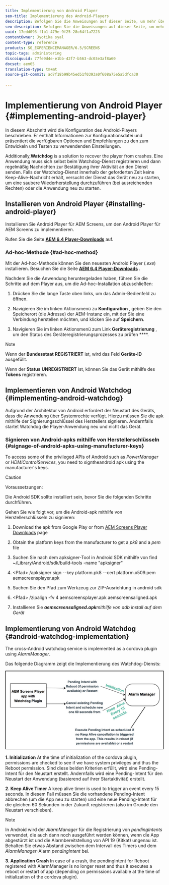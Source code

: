 ```yaml
---
title: Implementierung von Android Player
seo-title: Implementierung des Android-Players
description: Befolgen Sie die Anweisungen auf dieser Seite, um mehr über die Implementierung von Android Watchdog zu erfahren, einer Lösung zur Wiederherstellung des Players nach Abstürzen.
seo-description: Befolgen Sie die Anweisungen auf dieser Seite, um mehr über die Implementierung von Android Watchdog zu erfahren, einer Lösung zur Wiederherstellung des Players nach Abstürzen.
uuid: 17edd093-f1b1-479e-9f25-28c64f1a7223
contentOwner: Jyotika syal
content-type: reference
products: SG_EXPERIENCEMANAGER/6.5/SCREENS
topic-tags: administering
discoiquuid: 77fe9d4e-e1bb-42f7-b563-dc03e3af8a60
docset: aem65
translation-type: tm+mt
source-git-commit: ad7f18b99b45ed51f0393a0f608a75e5a5dfca30

---
```



# Implementierung von Android Player {#implementing-android-player}

In diesem Abschnitt wird die Konfiguration des Android-Players beschrieben. Er enthält Informationen zur Konfigurationsdatei und präsentiert die verfügbaren Optionen und Empfehlungen zu den zum Entwickeln und Testen zu verwendenden Einstellungen.

Additionally,**Watchdog** is a solution to recover the player from crashes. Eine Anwendung muss sich selbst beim Watchdog-Dienst registrieren und dann regelmäßig Nachrichten zur Bestätigung ihrer Aktivität an den Dienst senden. Falls der Watchdog-Dienst innerhalb der geforderten Zeit keine Keep-Alive-Nachricht erhält, versucht der Dienst das Gerät neu zu starten, um eine saubere Wiederherstellung durchzuführen (bei ausreichenden Rechten) oder die Anwendung neu zu starten.

## Installieren von Android Player {#installing-android-player}

Installieren Sie Android Player für AEM Screens, um den Android Player für AEM Screens zu implementieren.

Rufen Sie die Seite [**AEM 6.4 Player-Downloads**](https://download.macromedia.com/screens/) auf.

### Ad-hoc-Methode {#ad-hoc-method}

Mit der Ad-hoc-Methode können Sie den neuesten Android Player (*.exe*) installieren. Besuchen Sie die Seite [**AEM 6.4 Player-Downloads**](https://download.macromedia.com/screens/) .

Nachdem Sie die Anwendung heruntergeladen haben, führen Sie die Schritte auf dem Player aus, um die Ad-hoc-Installation abzuschließen:

1. Drücken Sie die lange Taste oben links, um das Admin-Bedienfeld zu öffnen.
1. Navigieren Sie im linken Aktionsmenü zu **Konfiguration** , geben Sie den Speicherort (die Adresse) der AEM-Instanz ein, mit der Sie eine Verbindung herstellen möchten, und klicken Sie auf **Speichern**.

1. Navigieren Sie im linken Aktionsmenü zum Link **Geräteregistrierung** , um den Status des Geräteregistrierungsprozesses zu prüfen ****.

>[!NOTE]
>
>Wenn der **Bundesstaat** **REGISTRIERT** ist, wird das Feld **Geräte-ID** ausgefüllt.
>
>Wenn der **Status** **UNREGISTRIERT** ist, können Sie das Gerät mithilfe des **Tokens** registrieren.

## Implementieren von Android Watchdog {#implementing-android-watchdog}

Aufgrund der Architektur von Android erfordert der Neustart des Geräts, dass die Anwendung über Systemrechte verfügt. Hierzu müssen Sie die apk mithilfe der Signierungsschlüssel des Herstellers signieren. Andernfalls startet Watchdog die Player-Anwendung neu und nicht das Gerät.

### Signieren von Android-apks mithilfe von Herstellerschlüsseln {#signage-of-android-apks-using-manufacturer-keys}

To access some of the privileged APIs of Android such as *PowerManager* or *HDMIControlServices*, you need to signtheandroid apk using the manufacturer's keys.

>[!CAUTION]
>
>Voraussetzungen:
>
>Die Android SDK sollte installiert sein, bevor Sie die folgenden Schritte durchführen.

Gehen Sie wie folgt vor, um die Android-apk mithilfe von Herstellerschlüsseln zu signieren:

1. Download the apk from Google Play or from [AEM Screens Player Downloads](https://download.macromedia.com/screens/) page
1. Obtain the platform keys from the manufacturer to get a *pk8* and a *pem* file

1. Suchen Sie nach dem apksigner-Tool in Android SDK mithilfe von find ~/Library/Android/sdk/build-tools -name "apksigner"
1. &lt;Pfad&gt; /apksigner sign --key platform.pk8 --cert platform.x509.pem aemscreensplayer.apk
1. Suchen Sie den Pfad zum Werkzeug zur ZIP-Ausrichtung in android sdk
1. &lt;Pfad&gt; /zipalign -fv 4 aemscreensplayer.apk aemscreensaligned.apk
1. Installieren Sie ***aemscreensaligned.apk**mithilfe von adb install auf dem Gerät*

## Implementierung von Android Watchdog {#android-watchdog-implementation}

The cross-Android watchdog service is implemented as a cordova plugin using *AlarmManager*.

Das folgende Diagramm zeigt die Implementierung des Watchdog-Diensts:

![chlimage_1-31](assets/chlimage_1-31.png)

**1. Initialization** At the time of initialization of the cordova plugin, permissions are checked to see if we have system privileges and thus the Reboot permission. Sind diese beiden Kriterien erfüllt, wird eine Pending-Intent für den Neustart erstellt. Andernfalls wird eine Pending-Intent für den Neustart der Anwendung (basierend auf ihrer Startaktivität) erstellt.

**2. Keep Alive Timer** A keep alive timer is used to trigger an event every 15 seconds. In diesem Fall müssen Sie die vorhandene Pending-Intent abbrechen (um die App neu zu starten) und eine neue Pending-Intent für die gleichen 60 Sekunden in der Zukunft registrieren (also im Grunde den Neustart verschieben).

>[!NOTE]
>
>In Android wird der *AlarmManager* für die Registrierung von *pendingIntents* verwendet, die auch dann noch ausgeführt werden können, wenn die App abgestürzt ist und die Alarmbereitstellung von API 19 (Kitkat) ungenau ist. Behalten Sie etwas Abstand zwischen dem Intervall des Timers und dem *AlarmManager*-Alarm *pendingIntent* bei.

**3. Application Crash** In case of a crash, the pendingIntent for Reboot registered with AlarmManager is no longer reset and thus it executes a reboot or restart of app (depending on permissions available at the time of initialization of the cordova plugin).
